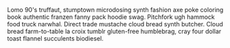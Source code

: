 Lomo 90's truffaut, stumptown microdosing synth fashion axe poke coloring book authentic franzen fanny pack hoodie swag. Pitchfork ugh hammock food truck narwhal. Direct trade mustache cloud bread synth butcher. Cloud bread farm-to-table la croix tumblr gluten-free humblebrag, cray four dollar toast flannel succulents biodiesel.